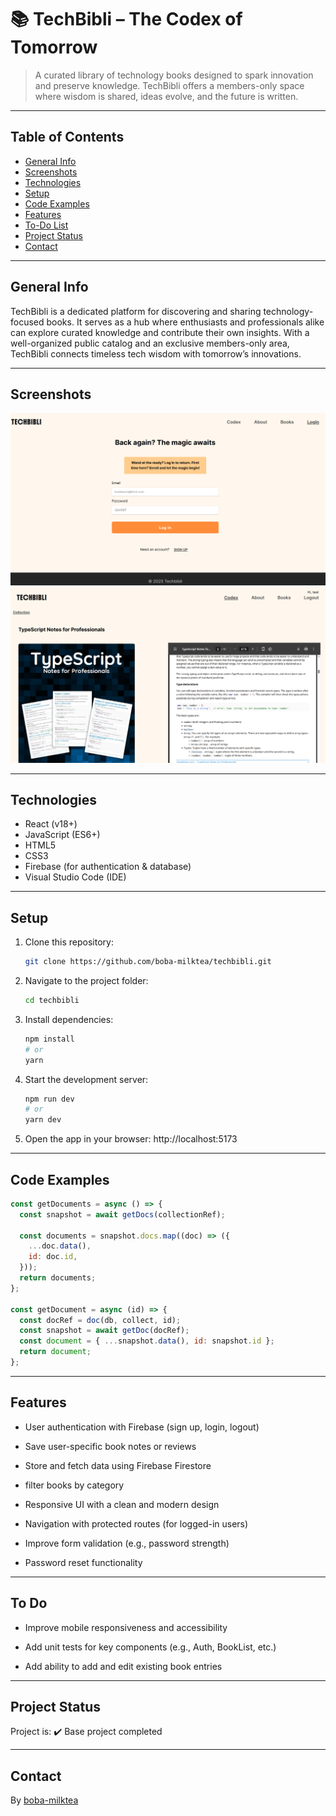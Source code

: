 # 📚 TechBibli – The Codex of Tomorrow

> A curated library of technology books designed to spark innovation and preserve knowledge. TechBibli offers a members-only space where wisdom is shared, ideas evolve, and the future is written.

---

## Table of Contents

- [General Info](#general-info)
- [Screenshots](#screenshots)
- [Technologies](#technologies)
- [Setup](#setup)
- [Code Examples](#code-examples)
- [Features](#features)
- [To-Do List](#to-do-list)
- [Project Status](#project-status)
- [Contact](#contact)

---

## General Info

TechBibli is a dedicated platform for discovering and sharing technology-focused books. It serves as a hub where enthusiasts and professionals alike can explore curated knowledge and contribute their own insights. With a well-organized public catalog and an exclusive members-only area, TechBibli connects timeless tech wisdom with tomorrow’s innovations.

---

## Screenshots

![log-in page](./public/assets/screenshot-2.png)
![codex pdf page](./public/assets/screenshot-1.png)

---

## Technologies

- React (v18+)
- JavaScript (ES6+)
- HTML5
- CSS3
- Firebase (for authentication & database)
- Visual Studio Code (IDE)

---

## Setup

1. Clone this repository:

   ```sh
   git clone https://github.com/boba-milktea/techbibli.git
   ```

2. Navigate to the project folder:

   ```sh
   cd techbibli
   ```

3. Install dependencies:

   ```sh
   npm install
   # or
   yarn
   ```

4. Start the development server:

   ```sh
   npm run dev
   # or
   yarn dev
   ```

5. Open the app in your browser:
   http://localhost:5173

---

## Code Examples

```js
const getDocuments = async () => {
  const snapshot = await getDocs(collectionRef);

  const documents = snapshot.docs.map((doc) => ({
    ...doc.data(),
    id: doc.id,
  }));
  return documents;
};

const getDocument = async (id) => {
  const docRef = doc(db, collect, id);
  const snapshot = await getDoc(docRef);
  const document = { ...snapshot.data(), id: snapshot.id };
  return document;
};
```

---

## Features

- User authentication with Firebase (sign up, login, logout)

- Save user-specific book notes or reviews

- Store and fetch data using Firebase Firestore

- filter books by category

- Responsive UI with a clean and modern design

- Navigation with protected routes (for logged-in users)

- Improve form validation (e.g., password strength)

- Password reset functionality

---

## To Do

- Improve mobile responsiveness and accessibility

- Add unit tests for key components (e.g., Auth, BookList, etc.)

- Add ability to add and edit existing book entries

---

## Project Status

Project is: ✔️ Base project completed

---

## Contact

By [boba-milktea](https://github.com/boba-milktea)
